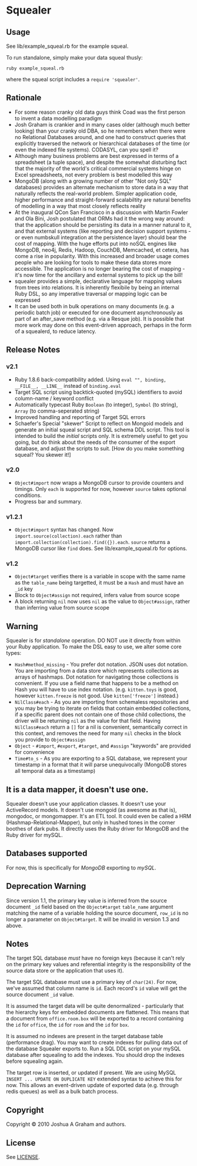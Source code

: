 # Squealer

## Usage
See lib/example_squeal.rb for the example squeal.

To run standalone, simply make your data squeal thusly:

`ruby example_squeal.rb`

where the squeal script includes a `require 'squealer'`.

## Rationale
* For some reason cranky old data guys think Coad was the first person to invent a data modelling paradigm
* Josh Graham is crankier and in many cases older (although much better looking) than your cranky old DBA, so he remembers when there were no Relational Databases around, and one had to construct queries that explicitly traversed the network or hierarchical databases of the time (or even the indexed file systems). CODASYL, can you spell it?
* Although many business problems are best expressed in terms of a spreadsheet (a tuple space), and despite the somewhat disturbing fact that the majority of the world's critical commercial systems hinge on Excel spreadsheets, not every problem is best modelled this way
* MongoDB (along with a growing number of other "Not only SQL" databases) provides an alternate mechanism to store data in a way that naturally reflects the real-world problem. Simpler application code, higher performance and straight-forward scalabiltity are natural benefits of modelling in a way that most closely reflects reality
* At the inaugural QCon San Francisco in a discussion with Martin Fowler and Ola Bini, Josh postulated that ORMs had it the wrong way around: that the application should be persisting its data in a manner natural to it, and that external systems (like reporting and decision support systems - or even numbskull integration at the persistence layer) should bear the cost of mapping. With the huge efforts put into noSQL engines like MongoDB, neo4j, Redis, Hadoop, CouchDB, Memcached, et cetera, has come a rise in popularity. With this increased and broader usage comes people who are looking for tools to make these data stores more accessible. The application is no longer bearing the cost of mapping - it's now time for the ancillary and external systems to pick up the bill!
* squealer provides a simple, declarative language for mapping values from trees into relations. It is inherently flexibile by being an internal Ruby DSL, so any imperative traversal or mapping logic can be expressed
* It can be used both in bulk operations on many documents (e.g. a periodic batch job) or executed for one document asynchronously as part of an after_save method (e.g. via a Resque job). It is possible that more work may done on this event-driven approach, perhaps in the form of a squealerd, to reduce latency.

## Release Notes
### v2.1
* Ruby 1.8.6 back-compatibility added. Using `eval "", binding, __FILE__, __LINE__` instead of `binding.eval`
* Target SQL script using backtick-quoted (mySQL) identifiers to avoid column-name / keyword conflict
* Automatically typecast Ruby `Boolean` (to integer), `Symbol` (to string), `Array` (to comma-seperated string)
* Improved handling and reporting of Target SQL errors
* Schaefer's Special "skewer" Script to reflect on Mongoid models and generate an initial squeal script and SQL schema DDL script. This tool is intended to build the _initial_ scripts only. It is extremely useful to get you going, but do think about the needs of the consumer of the export database, and adjust the scripts to suit. [How do you make something squeal? You skewer it!]

### v2.0
* `Object#import` now wraps a MongoDB cursor to provide counters and timings. Only `each` is supported for now, however `source` takes optional conditions.
* Progress bar and summary.

### v1.2.1
* `Object#import` syntax has changed. Now `import.source(collection).each` rather than `import.collection(collection).find({}).each`. `source` returns a MongoDB cursor like `find` does. See lib/example_squeal.rb for options.

### v1.2
* `Object#target` verifies there is a variable in scope with the same name as the `table_name` being targetted, it must be a `Hash` and must have an `_id` key
* Block to `Object#assign` not required, infers value from source scope
* A block returning `nil` now uses `nil` as the value to `Object#assign`, rather than inferring value from source scope

## Warning
Squealer is for _standalone_ operation. DO NOT use it directly from within your Ruby application. To make the DSL easy to use, we alter some core types:

* `Hash#method_missing` - You prefer dot notation. JSON uses dot notation. You are importing from a data store which represents collections as arrays of hashmaps. Dot notation for navigating those collections is convenient. If you use a field name that happens to be a method on Hash you will have to use index notation. (e.g. `kitten.toys` is good, however `kitten.freeze` is not good. Use `kitten['freeze']` instead.)
* `NilClass#each` - As you are importing from schemaless repositories and you may be trying to iterate on fields that contain embedded collections, if a specific parent does not contain one of those child collections, the driver will be returning `nil` as the value for that field. Having `NilClass#each` return a `[]` for a nil is convenient, semantically correct in this context, and removes the need for many `nil` checks in the block you provide to `Object#assign`
* `Object` - `#import`, `#export`, `#target`, and `#assign` "keywords" are provided for convenience
* `Time#to_s` - As you are exporting to a SQL database, we represent your timestamp in a format that it will parse unequivocally (MongoDB stores all temporal data as a timestamp)

## It is a data mapper, it doesn't use one.
Squealer doesn't use your application classes. It doesn't use your ActiveRecord models. It doesn't use mongoid (as awesome as that is), mongodoc, or mongomapper. It's an ETL tool. It could even be called a HRM (Hashmap-Relational-Mapper), but only in hushed tones in the corner boothes of dark pubs. It directly uses the Ruby driver for MongoDB and the Ruby driver for mySQL.

## Databases supported
For now, this is specifically for _MongoDB_ exporting to _mySQL_.

## Deprecation Warning
Since version 1.1, the primary key value is inferred from the source document `_id` field based on the `Object#target` `table_name` argument matching the name of a variable holding the source document, `row_id` is no longer a parameter on `Object#target`. It will be invalid in version 1.3 and above.

## Notes
The target SQL database _must_ have no foreign keys (because it can't rely on the primary key values and referential integrity is the responsibility of the source data store or the application that uses it).

The target SQL database must use a primary key of `char(24)`. For now, we've assumed that column name is `id`. Each record's `id` value will get the source document `_id` value.

It is assumed the target data will be quite denormalized - particularly that the hierarchy keys for embedded documents are flattened. This means that a document from `office.room.box` will be exported to a record containing the `id` for `office`, the `id` for `room` and the `id` for `box`.

It is assumed no indexes are present in the target database table (performance drag). You may want to create indexes for pulling data out of the database Squealer exports to. Run a SQL DDL script on your mySQL database after squealing to add the indexes. You should drop the indexes before squealing again.

The target row is inserted, or updated if present. We are using MySQL `INSERT ... UPDATE ON DUPLICATE KEY` extended syntax to achieve this for now. This allows an event-driven update of exported data (e.g. through redis queues) as well as a bulk batch process.

## Copyright

Copyright © 2010 Joshua A Graham and authors.

## License

See [LICENSE](blob/master/LICENSE "License").

